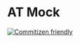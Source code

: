 # AT Mock

[![Commitizen friendly](https://img.shields.io/badge/commitizen-friendly-brightgreen.svg)](http://commitizen.github.io/cz-cli/)
